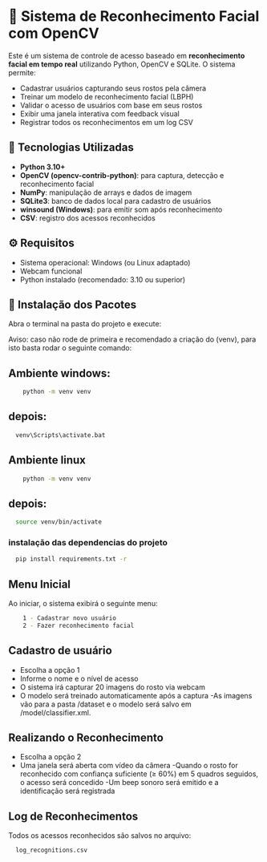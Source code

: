 # 🔐 Sistema de Reconhecimento Facial com OpenCV

Este é um sistema de controle de acesso baseado em **reconhecimento facial em tempo real** utilizando Python, OpenCV e SQLite. O sistema permite:

- Cadastrar usuários capturando seus rostos pela câmera
- Treinar um modelo de reconhecimento facial (LBPH)
- Validar o acesso de usuários com base em seus rostos
- Exibir uma janela interativa com feedback visual
- Registrar todos os reconhecimentos em um log CSV


## 🚀 Tecnologias Utilizadas

- **Python 3.10+**
- **OpenCV (opencv-contrib-python)**: para captura, detecção e reconhecimento facial
- **NumPy**: manipulação de arrays e dados de imagem
- **SQLite3**: banco de dados local para cadastro de usuários
- **winsound (Windows)**: para emitir som após reconhecimento
- **CSV**: registro dos acessos reconhecidos


## ⚙️ Requisitos

- Sistema operacional: Windows (ou Linux adaptado)
- Webcam funcional
- Python instalado (recomendado: 3.10 ou superior)

## 🧰 Instalação dos Pacotes

Abra o terminal na pasta do projeto e execute:


Aviso: caso não rode de primeira e recomendado a criação do (venv), para isto basta rodar o seguinte comando:

## Ambiente windows:

```bash
    python -m venv venv
```

## depois:

```bash
  venv\Scripts\activate.bat
```


## Ambiente linux


```bash
    python -m venv venv
```

## depois:


```bash
  source venv/bin/activate
```

### instalação das dependencias do projeto

```bash
  pip install requirements.txt -r
````

## Menu Inicial
Ao iniciar, o sistema exibirá o seguinte menu:

```bash
    1 - Cadastrar novo usuário
    2 - Fazer reconhecimento facial
```

## Cadastro de usuário

- Escolha a opção 1
- Informe o nome e o nível de acesso
- O sistema irá capturar 20 imagens do rosto via webcam
- O modelo será treinado automaticamente após a captura
-As imagens vão para a pasta /dataset e o modelo será salvo em /model/classifier.xml.

## Realizando o Reconhecimento
- Escolha a opção 2
- Uma janela será aberta com vídeo da câmera
-Quando o rosto for reconhecido com confiança suficiente (≥ 60%) em 5 quadros seguidos, o acesso será concedido
-Um beep sonoro será emitido e a identificação será registrada

## Log de Reconhecimentos
Todos os acessos reconhecidos são salvos no arquivo:
```bash
  log_recognitions.csv
```